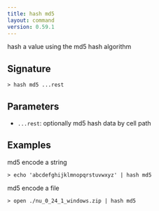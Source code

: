 ```yaml
---
title: hash md5
layout: command
version: 0.59.1
---
```


hash a value using the md5 hash algorithm

## Signature

```> hash md5 ...rest```

## Parameters

 -  `...rest`: optionally md5 hash data by cell path

## Examples

md5 encode a string
```shell
> echo 'abcdefghijklmnopqrstuvwxyz' | hash md5
```

md5 encode a file
```shell
> open ./nu_0_24_1_windows.zip | hash md5
```
